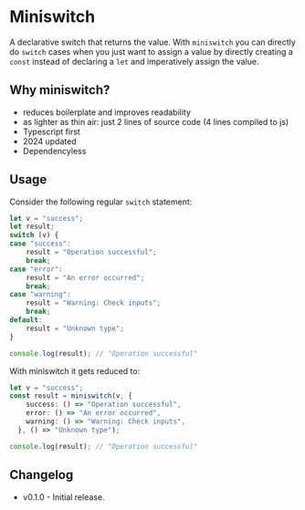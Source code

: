 # Miniswitch

A declarative switch that returns the value. With `miniswitch` you can directly do `switch` cases when you just want to assign a value by directly creating a `const` instead of declaring a `let` and imperatively assign the value.

## Why miniswitch?

+ reduces boilerplate and improves readability
+ as lighter as thin air: just 2 lines of source code (4 lines compiled to js)
+ Typescript first
+ 2024 updated
+ Dependencyless

## Usage

Consider the following regular `switch` statement:

```typescript
let v = "success";
let result;
switch (v) {
case "success":
    result = "Operation successful";
    break;
case "error":
    result = "An error occurred";
    break;
case "warning":
    result = "Warning: Check inputs";
    break;
default:
    result = "Unknown type";
}

console.log(result); // "Operation successful"
```

With miniswitch it gets reduced to:

```typescript
let v = "success";
const result = miniswitch(v, {
    success: () => "Operation successful",
    error: () => "An error occurred",
    warning: () => "Warning: Check inputs",
  }, () => "Unknown type");

console.log(result); // "Operation successful"
```

## Changelog

* v0.1.0 - Initial release.
